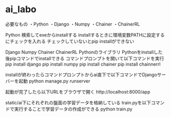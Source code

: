 # ai_labo

必要なもの
・Python
・Django
・Numpy
・Chainer
・ChainerRL


Python
検索してexeからinstallする
installするときに環境変数PATHに設定するにチェックを入れる
チェックしていないとpip installができない


Django
Numpy
Chainer
ChainerRL
Pythonのライブラリ
Pythonをinstallした後pipコマンドでinstallできる
コマンドプロンプトを開いて以下コマンドを実行
pip install django
pip install numpy
pip install chainer
pip install chainnerrl


installが終わったらコマンドプロンプトからai直下で以下コマンドでDjangoサーバーを起動
python manage.py runserver

起動が完了したら以下URLをブラウザで開く
http://localhost:8000/app

static/ai下にそれぞれの盤面の学習データを格納している
train.pyを以下コマンドで実行することで学習データの作成ができる
python train.py
